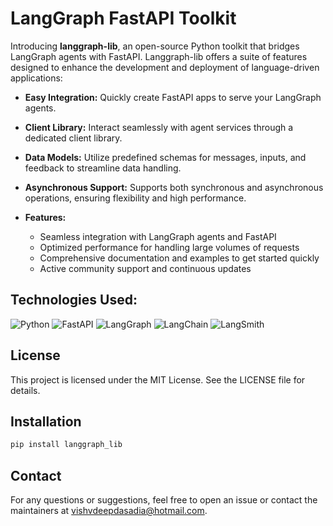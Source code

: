 # LangGraph FastAPI Toolkit

Introducing **langgraph-lib**, an open-source Python toolkit that bridges LangGraph agents with FastAPI. Langgraph-lib offers a suite of features designed to enhance the development and deployment of language-driven applications:

- **Easy Integration:** Quickly create FastAPI apps to serve your LangGraph agents.
- **Client Library:** Interact seamlessly with agent services through a dedicated client library.
- **Data Models:** Utilize predefined schemas for messages, inputs, and feedback to streamline data handling.
- **Asynchronous Support:** Supports both synchronous and asynchronous operations, ensuring flexibility and high performance.

- **Features:**
  - Seamless integration with LangGraph agents and FastAPI
  - Optimized performance for handling large volumes of requests
  - Comprehensive documentation and examples to get started quickly
  - Active community support and continuous updates
 
## **Technologies Used:**
  ![Python](https://img.shields.io/badge/Python-3776AB?style=flat-square&logo=python&logoColor=white) 
  ![FastAPI](https://img.shields.io/badge/FastAPI-009688?style=flat-square&logo=fastapi&logoColor=white) 
  ![LangGraph](https://img.shields.io/badge/LangGraph-FF5722?style=flat-square&logo=graphql&logoColor=white)
  ![LangChain](https://img.shields.io/badge/LangChain-4CAF50?style=flat-square&logo=react&logoColor=white)
  ![LangSmith](https://img.shields.io/badge/LangSmith-000000?style=flat-square&logo=python&logoColor=white)

## License

This project is licensed under the MIT License. See the LICENSE file for details.

## Installation

```bash
pip install langgraph_lib
```

## Contact
For any questions or suggestions, feel free to open an issue or contact the maintainers at vishvdeepdasadia@hotmail.com.
